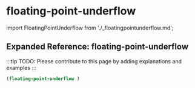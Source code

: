 # floating-point-underflow

import FloatingPointUnderflow from './_floatingpointunderflow.md';

<FloatingPointUnderflow />

## Expanded Reference: floating-point-underflow

:::tip
TODO: Please contribute to this page by adding explanations and examples
:::

```lisp
(floating-point-underflow )
```
